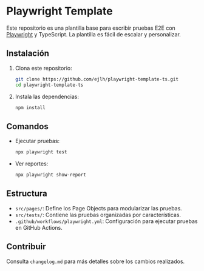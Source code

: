 # Playwright Template

Este repositorio es una plantilla base para escribir pruebas E2E con [Playwright](https://playwright.dev/) y TypeScript. La plantilla es fácil de escalar y personalizar.

## Instalación

1. Clona este repositorio:
   ```bash
   git clone https://github.com/ejlh/playwright-template-ts.git
   cd playwright-template-ts
   ```
2. Instala las dependencias:
   ```bash
   npm install
   ```

## Comandos

- Ejecutar pruebas:
  ```bash
  npx playwright test
  ```
- Ver reportes:
  ```bash
  npx playwright show-report
  ```

## Estructura

- `src/pages/`: Define los Page Objects para modularizar las pruebas.
- `src/tests/`: Contiene las pruebas organizadas por características.
- `.github/workflows/playwright.yml`: Configuración para ejecutar pruebas en GitHub Actions.

## Contribuir

Consulta `changelog.md` para más detalles sobre los cambios realizados.